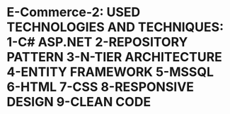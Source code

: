 # E-Commerce-2:  USED TECHNOLOGIES AND TECHNIQUES: 1-C# ASP.NET 2-REPOSITORY PATTERN 3-N-TIER ARCHITECTURE 4-ENTITY FRAMEWORK  5-MSSQL 6-HTML 7-CSS 8-RESPONSIVE DESIGN 9-CLEAN CODE
